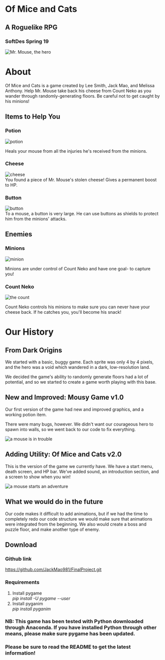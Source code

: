 # Of Mice and Cats  
## A Roguelike RPG  
### SoftDes Spring 19  


![Mr. Mouse, the hero](sprite_png/logo.png?raw=true)  

# About
Of Mice and Cats is a game created by Lee Smith, Jack Mao, and Melissa Anthony. Help Mr. Mouse take back his cheese from Count Neko as you wander through randomly-generating floors. Be careful not to get caught by his minions!

## Items to Help You

### Potion
![potion](https://github.com/LeeSmith7/miceandcats/blob/master/sprite_png/webpotion.png)  

Heals your mouse from all the injuries he's received from the minions.


### Cheese
![cheese](https://github.com/JackMao981/FinalProject/blob/master/sprites/sprite_png/webcheese.png)  
You found a piece of Mr. Mouse's stolen cheese! Gives a permanent boost to HP.

### Button
![button](https://github.com/JackMao981/FinalProject/blob/master/sprites/sprite_png/webbutton.png)  
To a mouse, a button is very large. He can use buttons as shields to protect him from the minions' attacks.

## Enemies
### Minions
![minion](https://github.com/JackMao981/FinalProject/blob/master/sprites/sprite_png/webenemy.png)

Minions are under control of Count Neko and have one goal- to capture you!

### Count Neko
![the count](https://github.com/JackMao981/FinalProject/blob/master/sprites/sprite_png/webneko.png)  

Count Neko controls his minions to make sure you can never have your cheese back. If he catches you, you'll become his snack!

# Our History
## From Dark Origins
We started with a basic, buggy game. Each sprite was only 4 by 4 pixels, and the hero was a void which wandered in a dark, low-resolution land.
  
We decided the game's ability to randomly generate floors had a lot of potential, and so we started to create a game worth playing with this base.

## New and Improved: Mousy Game v1.0
Our first version of the game had new and improved graphics, and a working potion item.
  
There were many bugs, however. We didn't want our courageous hero to spawn into walls, so we went back to our code to fix everything.

![a mouse is in trouble](https://github.com/JackMao981/FinalProject/blob/master/sprites/sprite_png/deadmau.png)

## Adding Utility: Of Mice and Cats v2.0
This is the version of the game we currently have. We have a start menu, death screen, and HP bar.
We've added sound, an introduction section, and a screen to show when you win!

![a mouse starts an adventure](https://github.com/JackMao981/FinalProject/blob/master/sprites/sprite_png/intro3.png)

## What we would do in the future
Our code makes it difficult to add animations, but if we had the time to completely redo our code structure we would make sure that animations were integrated from the beginning. We also would create a boss and puzzle floor, and make another type of enemy.
 
## Download
### Github link
https://github.com/JackMao981/FinalProject.git
### Requirements
1. Install pygame  
_pip install -U pygame --user_
2. Install pyganim  
_pip install pyganim_

### NB: This game has been tested with Python downloaded through Anaconda. If you have installed Python through other means, please make sure pygame has been updated.

### Please be sure to read the README to get the latest information!
